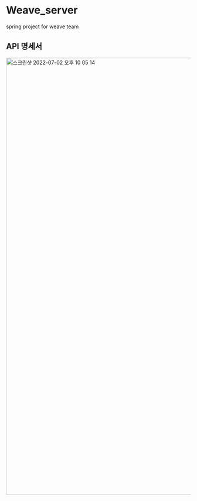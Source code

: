 # Weave_server
spring project for weave team

## API 명세서
<img width="1190" alt="스크린샷 2022-07-02 오후 10 05 14" src="https://user-images.githubusercontent.com/78305392/177002293-b6a86001-dbad-4609-ae41-1681d721b7fa.png">
